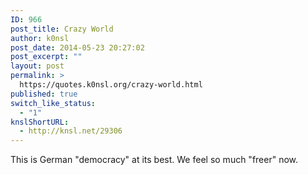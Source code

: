 ```yaml
---
ID: 966
post_title: Crazy World
author: k0nsl
post_date: 2014-05-23 20:27:02
post_excerpt: ""
layout: post
permalink: >
  https://quotes.k0nsl.org/crazy-world.html
published: true
switch_like_status:
  - "1"
knslShortURL:
  - http://knsl.net/29306
---
```

This is German "democracy" at its best. We feel so much "freer" now.